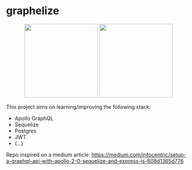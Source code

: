 # graphelize

<p align="center">
    <img width="200" src="https://upload.wikimedia.org/wikipedia/commons/thumb/1/17/GraphQL_Logo.svg/1024px-GraphQL_Logo.svg.png">
    <img width="200" src="https://avatars3.githubusercontent.com/u/3591786?s=400&v=4">
</p>

This project aims on learning/improving the following stack:

- Apollo GraphQL
- Sequelize
- Postgres
- JWT
- (...)

Repo inspired on a medium article:
https://medium.com/infocentric/setup-a-graphql-api-with-apollo-2-0-sequelize-and-express-js-608d1365d776
